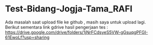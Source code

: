 # Test-Bidang-Jogja-Tama_RAFI
Ada masalah saat upload file ke github , masih saya untuk upload lagi. 
Berikut sementara link gdrive hasil pengerjaan tes : https://drive.google.com/drive/folders/1jNrFCdsyeS5VW-gGsuqgPFGI-61EwoLf?usp=sharing
